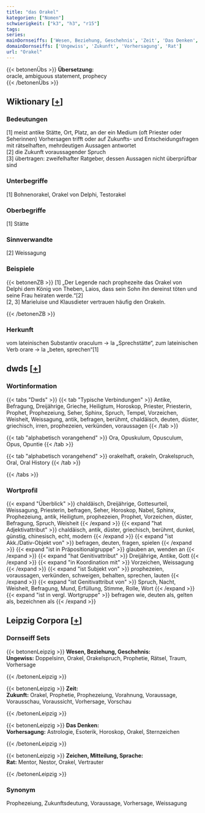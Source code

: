 ```yaml
---
title: "das Orakel"
kategorien: ["Nomen"]
schwierigkeit: ["k3", "h3", "r15"]
tags:
series:
mainDornseiffs: ['Wesen, Beziehung, Geschehnis', 'Zeit', 'Das Denken', 'Zeichen, Mitteilung, Sprache']
domainDornseiffs: ['Ungewiss', 'Zukunft', 'Vorhersagung', 'Rat']
url: "Orakel"
---
```


{{< betonenÜbs >}}
**Übersetzung:**  
oracle, ambiguous statement, prophecy  
{{< /betonenÜbs >}}

## Wiktionary [[+](https://de.wiktionary.org/wiki/Orakel)]

### Bedeutungen
[1] meist antike Stätte, Ort, Platz, an der ein Medium (oft Priester oder Seherinnen) Vorhersagen trifft oder auf Zukunfts- und Entscheidungsfragen mit rätselhaften, mehrdeutigen Aussagen antwortet  
[2] die Zukunft voraussagender Spruch  
[3] übertragen: zweifelhafter Ratgeber, dessen Aussagen nicht überprüfbar sind  

### Unterbegriffe
[1] Bohnenorakel, Orakel von Delphi, Testorakel  

### Oberbegriffe
[1] Stätte  

### Sinnverwandte
[2] Weissagung  

### Beispiele
{{< betonenZB >}}
[1] „Der Legende nach prophezeite das Orakel von Delphi dem König von Theben, Laios, dass sein Sohn ihn dereinst töten und seine Frau heiraten werde.“[2]  
[2, 3] Marieluise und Klausdieter vertrauen häufig den Orakeln.  

{{< /betonenZB >}}
### Herkunft
vom lateinischen Substantiv oraculum → la „Sprechstätte“, zum lateinischen Verb orare → la „beten, sprechen“[1]  



## dwds [[+](https://www.dwds.de/wb/Orakel)]

### Wortinformation
{{< tabs "Dwds" >}}
{{< tab "Typische Verbindungen" >}}
Antike, Befragung, Dreijährige, Grieche, Heiligtum, Horoskop, Priester, Priesterin, Prophet, Prophezeiung, Seher, Sphinx, Spruch, Tempel, Vorzeichen, Weisheit, Weissagung, antik, befragen, berühmt, chaldäisch, deuten, düster, griechisch, irren, prophezeien, verkünden, voraussagen
{{< /tab >}}

{{< tab "alphabetisch vorangehend" >}}
Ora, Opuskulum, Opusculum, Opus, Opuntie
{{< /tab >}}

{{< tab "alphabetisch vorangehend" >}}
orakelhaft, orakeln, Orakelspruch, Oral, Oral History
{{< /tab >}}

{{< /tabs >}}

### Wortprofil
{{< expand "Überblick" >}} chaldäisch, Dreijährige, Gottesurteil, Weissagung, Priesterin, befragen, Seher, Horoskop, Nabel, Sphinx, Prophezeiung, antik, Heiligtum, prophezeien, Prophet, Vorzeichen, düster, Befragung, Spruch, Weisheit {{< /expand >}}
{{< expand "hat Adjektivattribut" >}} chaldäisch, antik, düster, griechisch, berühmt, dunkel, günstig, chinesisch, echt, modern {{< /expand >}}
{{< expand "ist Akk./Dativ-Objekt von" >}} befragen, deuten, fragen, spielen {{< /expand >}}
{{< expand "ist in Präpositionalgruppe" >}} glauben an, wenden an {{< /expand >}}
{{< expand "hat Genitivattribut" >}} Dreijährige, Antike, Gott {{< /expand >}}
{{< expand "in Koordination mit" >}} Vorzeichen, Weissagung {{< /expand >}}
{{< expand "ist Subjekt von" >}} prophezeien, voraussagen, verkünden, schweigen, behalten, sprechen, lauten {{< /expand >}}
{{< expand "ist Genitivattribut von" >}} Spruch, Nacht, Weisheit, Befragung, Mund, Erfüllung, Stimme, Rolle, Wort {{< /expand >}}
{{< expand "ist in vergl. Wortgruppe" >}} befragen wie, deuten als, gelten als, bezeichnen als {{< /expand >}}

## Leipzig Corpora [[+](https://corpora.uni-leipzig.de/en/res?word=Orakel&corpusId=deu_newscrawl-public_2018)]

### Dornseiff Sets
{{< betonenLeipzig >}}
**Wesen, Beziehung, Geschehnis:**  
**Ungewiss:** Doppelsinn, Orakel, Orakelspruch, Prophetie, Rätsel, Traum, Vorhersage  

{{< /betonenLeipzig >}}


{{< betonenLeipzig >}}
**Zeit:**  
**Zukunft:** Orakel, Prophetie, Prophezeiung, Vorahnung, Voraussage, Vorausschau, Voraussicht, Vorhersage, Vorschau  

{{< /betonenLeipzig >}}


{{< betonenLeipzig >}}
**Das Denken:**  
**Vorhersagung:** Astrologie, Esoterik, Horoskop, Orakel, Sternzeichen  

{{< /betonenLeipzig >}}


{{< betonenLeipzig >}}
**Zeichen, Mitteilung, Sprache:**  
**Rat:** Mentor, Nestor, Orakel, Vertrauter  

{{< /betonenLeipzig >}}

### Synonym
Prophezeiung, Zukunftsdeutung, Voraussage, Vorhersage, Weissagung

